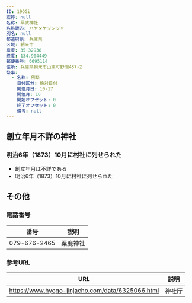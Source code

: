 ```yaml
---
ID: 19OGi
総称: null
名称: 早武神社
名称読み: ハヤタケジンジャ
別名: null
都道府県: 兵庫県
区域: 朝来市
緯度: 35.32938
経度: 134.904449
郵便番号: 6695114
住所: 兵庫県朝来市山東町野間487-2
祭事:
  - 名称: 例祭
    日付区分: 絶対日付
    開催月日: 10-17
    開催月: 10
    開始オフセット: 0
    終了オフセット: 0
    備考: null
---
```


## 創立年月不詳の神社

### 明治6年（1873）10月に村社に列せられた

- 創立年月は不詳である
- 明治6年（1873）10月に村社に列せられた

## その他

### 電話番号

| 番号         | 説明     |
| ------------ | -------- |
| 079-676-2465 | 粟鹿神社 |

### 参考URL

| URL                                              | 説明   |
| ------------------------------------------------ | ------ |
| https://www.hyogo-jinjacho.com/data/6325066.html | 神社庁 |
